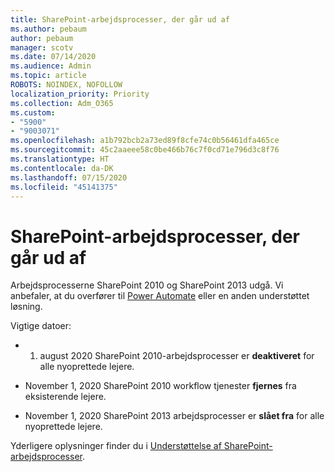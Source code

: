 ```yaml
---
title: SharePoint-arbejdsprocesser, der går ud af
ms.author: pebaum
author: pebaum
manager: scotv
ms.date: 07/14/2020
ms.audience: Admin
ms.topic: article
ROBOTS: NOINDEX, NOFOLLOW
localization_priority: Priority
ms.collection: Adm_O365
ms.custom:
- "5900"
- "9003071"
ms.openlocfilehash: a1b792bcb2a73ed89f8cfe74c0b56461dfa465ce
ms.sourcegitcommit: 45c2aaeee58c0be466b76c7f0cd71e796d3c8f76
ms.translationtype: HT
ms.contentlocale: da-DK
ms.lasthandoff: 07/15/2020
ms.locfileid: "45141375"
---
```

# <a name="sharepoint-workflows-retiring"></a>SharePoint-arbejdsprocesser, der går ud af

Arbejdsprocesserne SharePoint 2010 og SharePoint 2013 udgå. Vi anbefaler, at du overfører til [Power Automate](https://docs.microsoft.com/power-automate/getting-started) eller en anden understøttet løsning. 

Vigtige datoer:

- 1. august 2020 SharePoint 2010-arbejdsprocesser er **deaktiveret** for alle nyoprettede lejere.

- November 1, 2020 SharePoint 2010 workflow tjenester **fjernes** fra eksisterende lejere.

- November 1, 2020 SharePoint 2013 arbejdsprocesser er **slået fra** for alle nyoprettede lejere.

Yderligere oplysninger finder du i [Understøttelse af SharePoint-arbejdsprocesser](https://aka.ms/sp-workflows-support).